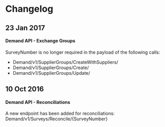 # Changelog

## 23 Jan 2017

#### Demand API - Exchange Groups

SurveyNumber is no longer required in the payload of the following calls:

* Demand/v1/SupplierGroups/CreateWithSuppliers/
* Demand/v1/SupplierGroups/Create/
* Demand/v1/SupplierGroups/Update/

## 10 Oct 2016

#### Demand API - Reconciliations

A new endpoint has been added for reconciliations: Demand/v1/Surveys/Reconcile/{SurveyNumber}
